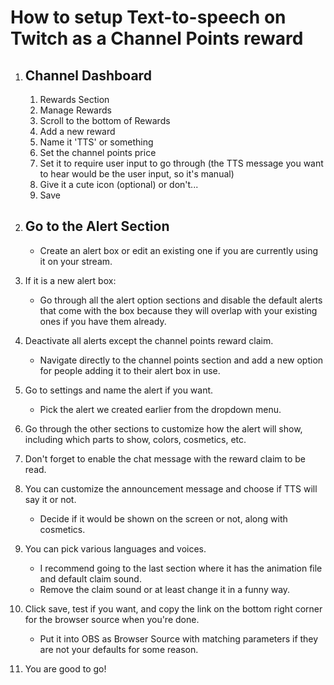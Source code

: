 # How to setup Text-to-speech on Twitch as a Channel Points reward

1. ## **Channel Dashboard**
    1. Rewards Section
    2. Manage Rewards
    3. Scroll to the bottom of Rewards
    4. Add a new reward
    5. Name it 'TTS' or something
    6. Set the channel points price
    7. Set it to require user input to go through (the TTS message you want to hear would be the user input, so it's manual)
    8. Give it a cute icon (optional) or don't...
    9. Save

2. ## **Go to the Alert Section**
    - Create an alert box or edit an existing one if you are currently using it on your stream.

3. If it is a new alert box:
    - Go through all the alert option sections and disable the default alerts that come with the box because they will overlap with your existing ones if you have them already.

4. Deactivate all alerts except the channel points reward claim.
    - Navigate directly to the channel points section and add a new option for people adding it to their alert box in use.

5. Go to settings and name the alert if you want.
    - Pick the alert we created earlier from the dropdown menu.

6. Go through the other sections to customize how the alert will show, including which parts to show, colors, cosmetics, etc.

7. Don't forget to enable the chat message with the reward claim to be read.

8. You can customize the announcement message and choose if TTS will say it or not.
    - Decide if it would be shown on the screen or not, along with cosmetics.

9. You can pick various languages and voices.
    - I recommend going to the last section where it has the animation file and default claim sound.
    - Remove the claim sound or at least change it in a funny way.

10. Click save, test if you want, and copy the link on the bottom right corner for the browser source when you're done.
    - Put it into OBS as Browser Source with matching parameters if they are not your defaults for some reason.
    
11. You are good to go!
